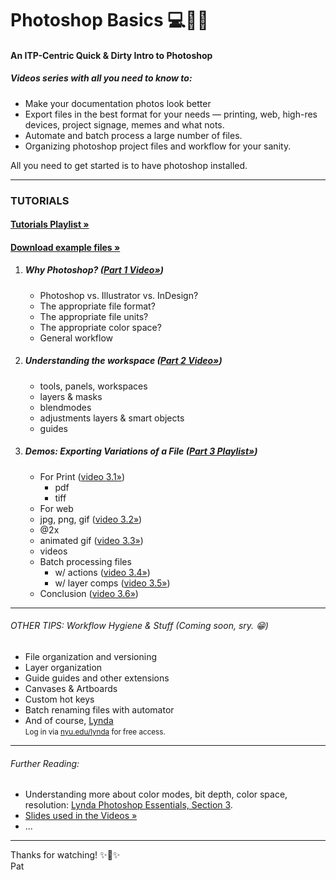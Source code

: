 # Photoshop Basics :computer::art::sparkles:

#### An ITP-Centric Quick & Dirty Intro to Photoshop

##### Videos series with all you need to know to: 
 * Make your documentation photos look better
 * Export files in the best format for your needs — printing, web, high-res devices, project signage, memes and what nots. 
 * Automate and batch process a large number of files.
 * Organizing photoshop project files and workflow for your sanity.

All you need to get started is to have photoshop installed. 


---------------

### TUTORIALS
#### [Tutorials Playlist »](https://www.youtube.com/playlist?list=PLQHE2hlZgR6npK5QYm5oYOlqQ3ubE9GsU)
#### [Download example files »](https://www.dropbox.com/s/g920f3y9cqzewjj/Example_Files.zip?dl=0)

1. ##### Why Photoshop? ([Part 1 Video»](https://youtu.be/J7djwdhAkbA))    
    * Photoshop vs. Illustrator vs. InDesign?   
    * The appropriate file format?
    * The appropriate file units?
    * The appropriate color space? 
    * General workflow  
  
2. ##### Understanding the workspace ([Part 2 Video»](https://youtu.be/9oE08BJ0_44))  
    * tools, panels, workspaces
    * layers & masks 
    * blendmodes
    * adjustments layers & smart objects
    * guides

3. ##### Demos: Exporting Variations of a File ([Part 3 Playlist»](#))
    * For Print ([video 3.1»](https://youtu.be/QsrE1CMXXKM)) 
      * pdf  
      * tiff     
    *  For web   
      * jpg, png, gif ([video 3.2»](https://youtu.be/Hsx_ZRBiPrI))
      * @2x
      * animated gif ([video 3.3»](https://youtu.be/fJgBabkxj2M)) 
      * videos 
    * Batch processing files
      * w/ actions ([video 3.4»](https://youtu.be/1RrznpETnqs))
      * w/ layer comps ([video 3.5»](https://youtu.be/bfJZoaftWHI)) 
    * Conclusion ([video 3.6»](https://youtu.be/rwAm9CaBruo)) 
  

  
--------  
  
###### OTHER TIPS: Workflow Hygiene & Stuff  (Coming soon, sry. :grin:)
  * File organization and versioning
  * Layer organization
  * Guide guides and other extensions
  * Canvases & Artboards
  * Custom hot keys
  * Batch renaming files with automator
  * And of course, [Lynda](http://www.lynda.com/Photoshop-tutorials/What-resolution-image-you-need/372339/414330-4.html)  
<small>Log in via [nyu.edu/lynda](nyu.edu/lynda) for free access.</small>  

 
--------

###### Further Reading: 

  * Understanding more about color modes, bit depth, color space, resolution: 
[Lynda Photoshop Essentials, Section 3]( 
http://www.lynda.com/Photoshop-tutorials/Understanding-file-formats/372339/414327-4.html).  
  * [Slides used in the Videos »](https://docs.google.com/presentation/d/1_6Ad0MB8-gVKrQRv2nIty20ShG7-hcvHAMoMQQ936mc/edit?usp=sharing)  
  * ...


--------
  
Thanks for watching! :sparkles::hankey::sparkles:  
Pat 


